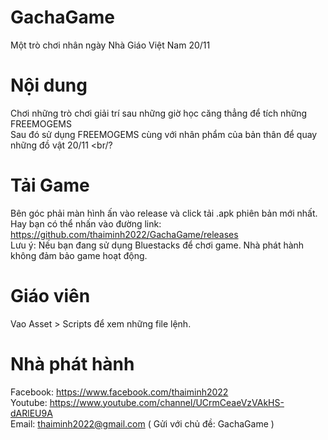 # GachaGame
Một trò chơi nhân ngày Nhà Giáo Việt Nam 20/11

# Nội dung
Chơi những trò chơi giải trí sau những giờ học căng thẳng để tích những FREEMOGEMS <br/>
Sau đó sử dụng FREEMOGEMS cùng với nhân phẩm của bản thân để quay những đồ vật 20/11 <br/?

# Tải Game
Bên góc phải màn hình ấn vào release và click tải .apk phiên bản mới nhất. <br/>
Hay bạn có thể nhấn vào đường link: https://github.com/thaiminh2022/GachaGame/releases <br/>
Lưu ý: Nếu bạn đang sử dụng Bluestacks để chơi game. Nhà phát hành không đảm bảo game hoạt động. <br/>

# Giáo viên
Vao Asset > Scripts để xem những file lệnh.

# Nhà phát hành
Facebook: https://www.facebook.com/thaiminh2022 <br/>
Youtube: https://www.youtube.com/channel/UCrmCeaeVzVAkHS-dARlEU9A <br/>
Email: thaiminh2022@gmail.com ( Gửi với chủ đề: GachaGame )
